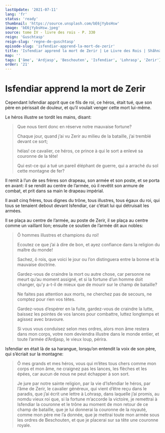 ```yaml
---
lastUpdate: '2021-07-11'
lang: 'fr'
status: 'ready'
thumbnail: 'https://source.unsplash.com/bE6jYybsHsw'
image: 'bE6jYybsHsw.jpeg'
source: tome IV - livre des rois - P. 330
reign: 'Guschtasp'
reign-slug: 'regne-de-guschtasp'
episode-slug: 'isfendiar-apprend-la-mort-de-zerir'
title: 'Isfendiar apprend la mort de Zerir | Le Livre des Rois | Shâhnâmeh'
map: ''
tags: ['âme', 'Ardjasp', 'Beschouten', 'Isfendiar', 'Lohrasp', 'Zerir']
order: '21'
---
```


<!-- LTeX: language=fr -->

# Isfendiar apprend la mort de Zerir

Cependant Isfendiar apprit que ce fils de roi, ce héros, était tué, que son père en périssait de douleur, et qu’il voulait venger cette mort lui-même.

Le héros illustre se tordit les mains, disant:

> Que nous tient donc en réserve notre mauvaise fortune?
>
> Chaque jour, quand j’ai vu Zerir au milieu de la bataille, j’ai tremblé devant ce sort;
>
> hélas! ce cavalier, ce héros, ce prince à qui le sort a enlevé sa couronne de la tête!
>
> Qui est-ce qui a tué un pareil éléphant de guerre, qui a arraché du sol cette montagne de fer?

Il remit à l’un de ses frères son drapeau, son armée et son poste, et se porta en avant: il se rendit au centre de l’armée, où il revêtit son armure de combat, et prit dans sa main le drapeau impérial.

Il avait cinq frères, tous dignes du trône, tous illustres, tous égaux du roi, qui tous se tenaient debout devant Isfendiar, car c’était lui qui détruisait les armées.

Il se plaça au centre de l’armée, au poste de Zerir, il se plaça au centre comme un vaillant lion; ensuite ce soutien de l’armée dit aux nobles:

> Ô hommes illustres et champions du roi!
>
> Ecoutez ce que j’ai à dire de bon, et ayez confiance dans la religion du maître du monde!
>
> Sachez, ô rois, que voici le jour ou l’on distinguera entre la bonne et la mauvaise doctrine.
>
> Gardez-vous de craindre la mort ou autre chose, car personne ne meurt qu’au moment assigné, et si la fortune d’un homme doit changer, qu’y a-t-il de mieux que de mourir sur le champ de bataille?
>
> Ne faites pas attention aux morts, ne cherchez pas de secours, ne comptez pour rien vos tètes.
>
> Gardez-vous d’espérer en la fuite, gardez-vous de craindre la lutte, baissez les pointes de vos lances pour combattre, luttez longtemps et agissez avec bravoure.
>
> Si vous vous conduisez selon mes ordres, alors mon âme restera dans mon corps, votre nom deviendra illustre dans le monde entier, et toute l’armée d’Ardjasp, le vieux loup, périra.

Isfendiar en était là de sa harangue, lorsqu’on entendit la voix de son père, qui s’écriait sur la montagne:

> Ô mes grands et mes héros, vous qui m’êtes tous chers comme mon corps et mon âme, ne craignez pas les lances, les flèches et les épées, car aucun de nous ne peut échapper à son sort.
>
> Je jure par notre sainte religion, par la vie d’Isfendiar le héros, par l’âme de Zerir, le cavalier généreux, qui vient d’être reçu dans le paradis, que j’ai écrit une lettre à Lohrasp, dans laquelle j’ai promis, au nomdu vieux roi que, si la fortune m’accorde la victoire, je remettrai à Isfendiar la couronne et le trône au moment de mon retour de ce champ de bataille, que je lui donnerai la couronne de la royauté, comme mon père me l’a donnée, que je mettrai toute mon armée sous les ordres de Beschouten, et que je placerai sur sa tête une couronne royale.
